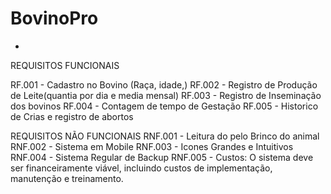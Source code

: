 # BovinoPro






-
REQUISITOS FUNCIONAIS

RF.001 -  Cadastro no Bovino (Raça, idade,)
RF.002 -  Registro de Produção de Leite(quantia por dia e media mensal)
RF.003 -  Registro de Inseminação dos bovinos 
RF.004 -  Contagem de tempo de Gestação
RF.005 -  Historico de Crias e registro de abortos

REQUISITOS NÃO FUNCIONAIS
RNF.001 - Leitura do pelo Brinco do animal
RNF.002 - Sistema em Mobile 
RNF.003 - Icones Grandes e Intuitivos 
RNF.004 - Sistema Regular de Backup
RNF.005 - Custos: O sistema deve ser financeiramente viável, incluindo custos de implementação, manutenção e treinamento.

